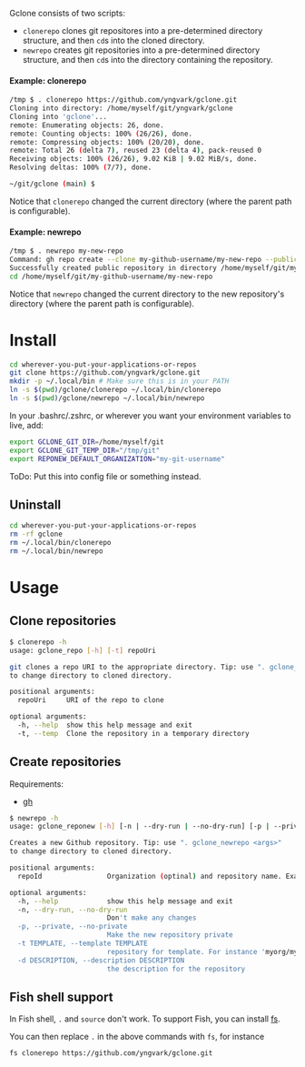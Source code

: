 Gclone consists of two scripts:
* `clonerepo` clones git repositores into a pre-determined directory structure, and then `cd`s into the cloned directory.
* `newrepo` creates git repositories into a pre-determined directory structure, and then `cd`s into the directory containing the repository.

#### Example: clonerepo

```sh
/tmp $ . clonerepo https://github.com/yngvark/gclone.git
Cloning into directory: /home/myself/git/yngvark/gclone
Cloning into 'gclone'...
remote: Enumerating objects: 26, done.
remote: Counting objects: 100% (26/26), done.
remote: Compressing objects: 100% (20/20), done.
remote: Total 26 (delta 7), reused 23 (delta 4), pack-reused 0
Receiving objects: 100% (26/26), 9.02 KiB | 9.02 MiB/s, done.
Resolving deltas: 100% (7/7), done.

~/git/gclone (main) $ 
```

Notice that `clonerepo` changed the current directory (where the parent path is configurable).

#### Example: newrepo

```sh
/tmp $ . newrepo my-new-repo
Command: gh repo create --clone my-github-username/my-new-repo --public
Successfully created public repository in directory /home/myself/git/my-github-username/my-new-repo
cd /home/myself/git/my-github-username/my-new-repo
```

Notice that `newrepo` changed the current directory to the new repository's directory (where the parent path is configurable).

# Install

```sh
cd wherever-you-put-your-applications-or-repos
git clone https://github.com/yngvark/gclone.git
mkdir -p ~/.local/bin # Make sure this is in your PATH
ln -s $(pwd)/gclone/clonerepo ~/.local/bin/clonerepo
ln -s $(pwd)/gclone/newrepo ~/.local/bin/newrepo
```

In your .bashrc/.zshrc, or wherever you want your environment variables to live, add:

```sh
export GCLONE_GIT_DIR=/home/myself/git
export GCLONE_GIT_TEMP_DIR="/tmp/git"
export REPONEW_DEFAULT_ORGANIZATION="my-git-username"
```

ToDo: Put this into config file or something instead.

## Uninstall

```sh
cd wherever-you-put-your-applications-or-repos
rm -rf gclone
rm ~/.local/bin/clonerepo
rm ~/.local/bin/newrepo
```

# Usage

## Clone repositories

```sh
$ clonerepo -h
usage: gclone_repo [-h] [-t] repoUri

git clones a repo URI to the appropriate directory. Tip: use ". gclone_repo <args>"
to change directory to cloned directory.

positional arguments:
  repoUri     URI of the repo to clone

optional arguments:
  -h, --help  show this help message and exit
  -t, --temp  Clone the repository in a temporary directory
```

## Create repositories

Requirements:
* [gh](https://cli.github.com/)

```sh
$ newrepo -h
usage: gclone_reponew [-h] [-n | --dry-run | --no-dry-run] [-p | --private | --no-private] [-t TEMPLATE] [-d DESCRIPTION] repoId

Creates a new Github repository. Tip: use ". gclone_newrepo <args>"
to change directory to cloned directory.

positional arguments:
  repoId                Organization (optinal) and repository name. Example: myorg/myrepo

optional arguments:
  -h, --help            show this help message and exit
  -n, --dry-run, --no-dry-run
                        Don't make any changes
  -p, --private, --no-private
                        Make the new repository private
  -t TEMPLATE, --template TEMPLATE
                        repository for template. For instance 'myorg/mytemplaterepo'
  -d DESCRIPTION, --description DESCRIPTION
                        the description for the repository
```

## Fish shell support

In Fish shell, `.` and `source` don't work. To support Fish, you can install [fs](https://github.com/yngvark/fs).

You can then replace `.` in the above commands with `fs`, for instance

```
fs clonerepo https://github.com/yngvark/gclone.git
```

